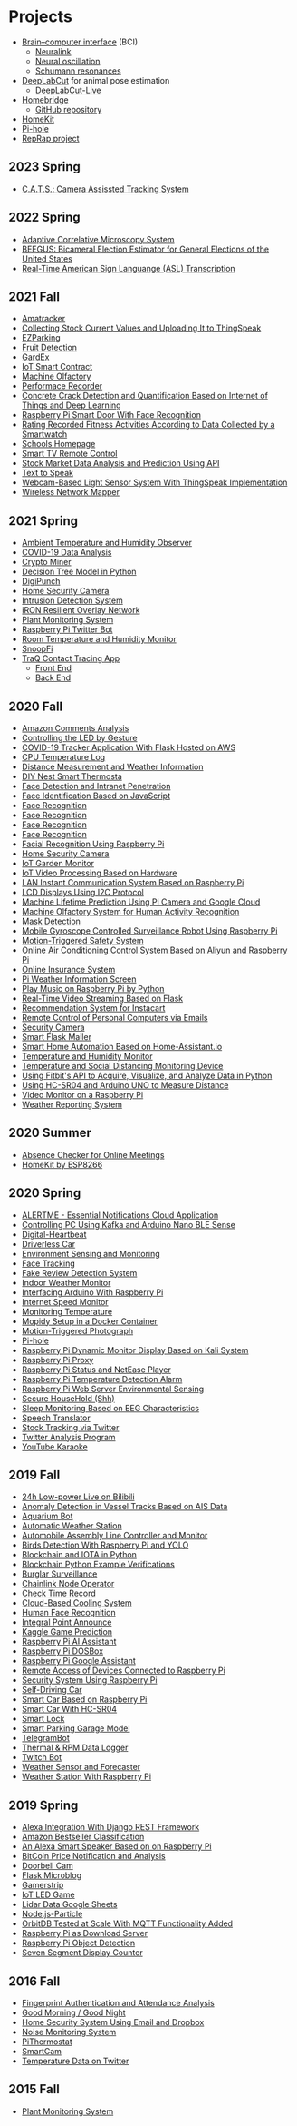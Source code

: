 # Projects
* [Brain–computer interface](https://en.wikipedia.org/wiki/Brain%E2%80%93computer_interface) (BCI)
  * [Neuralink](https://en.wikipedia.org/wiki/Neuralink)
  * [Neural oscillation](https://en.wikipedia.org/wiki/Neural_oscillation)
  * [Schumann resonances](https://en.wikipedia.org/wiki/Schumann_resonances)
* [DeepLabCut](https://www.mackenziemathislab.org/deeplabcut) for animal pose estimation
  * [DeepLabCut-Live](https://github.com/DeepLabCut/DeepLabCut-live)
* [Homebridge](https://homebridge.io/)
  * [GitHub repository](https://github.com/homebridge/homebridge)
* [HomeKit](https://en.wikipedia.org/wiki/HomeKit)
* [Pi-hole](https://en.wikipedia.org/wiki/Pi-hole)
* [RepRap project](https://en.wikipedia.org/wiki/RepRap_project)
## 2023 Spring
* [C.A.T.S.: Camera Assissted Tracking System](https://github.com/dkrautha/CATS-ECE/tree/tensorflow)
## 2022 Spring
* [Adaptive Correlative Microscopy System](https://github.com/Ephemeral-Devices/senior-design)
* [BEEGUS: Bicameral Election Estimator for General Elections of the United States](https://github.com/e-c-cone/CPE-423)
* [Real-Time American Sign Languange (ASL) Transcription](https://github.com/BriannaPGarland/ASL-Transcription)
## 2021 Fall
* [Amatracker](https://github.com/Cheeesse/EE629_IoT)
* [Collecting Stock Current Values and Uploading It to ThingSpeak](https://github.com/naibari/FinalProject)
* [EZParking](https://github.com/jingyi199858/EZParking)
* [Fruit Detection](https://github.com/XunzhiLi/EE-629-A)
* [GardEx](https://github.com/glimped/IoT/tree/main/Final)
* [IoT Smart Contract](https://github.com/WilliamBaltus/IOT_Smart_Contract)
* [Machine Olfactory](https://github.com/Kevin-p-hub/Machine-Olfactory-2.0)
* [Performace Recorder](https://github.com/Tedchai/EE629-IOT/tree/main/project)
* [Concrete Crack Detection and Quantification Based on Internet of Things and Deep Learning](https://github.com/pengweiguo123/IoT)
* [Raspberry Pi Smart Door With Face Recognition](https://github.com/okisna93/IoT/tree/main/RaspberryPi_SmartDoor_With_FaceRecognition)
* [Rating Recorded Fitness Activities According to Data Collected by a Smartwatch](https://github.com/ragwantsadrag/raghav-daga-iot/tree/main/Final%20Project)
* [Schools Homepage](https://github.com/duanwang261/EE629)
* [Smart TV Remote Control](https://github.com/ChenxuWang7/TVRemoteControl)
* [Stock Market Data Analysis and Prediction Using API](https://github.com/athishsn/iot/tree/main/Project)
* [Text to Speak](https://github.com/EricWYQ/Text-to-Speak)
* [Webcam-Based Light Sensor System With ThingSpeak Implementation](https://github.com/rhenley26/EE629A/tree/main/Webcam-Based%20Light%20Sensor%20System%20With%20ThingSpeak%20Implementation)
* [Wireless Network Mapper](https://github.com/bernardtran99/iot-ee-629/tree/main/wireless-network-mapper)
## 2021 Spring
* [Ambient Temperature and Humidity Observer](https://github.com/tylercona/project)
* [COVID-19 Data Analysis](https://github.com/Jraffone/EE629)
* [Crypto Miner](https://github.com/vapork/IOT)
* [Decision Tree Model in Python](https://github.com/Yuxuan291/ee629)
* [DigiPunch](https://github.com/markdresden/DigiPunch)
* [Home Security Camera](https://github.com/Ibrahim-Alqarni/IoT)
* [Intrusion Detection System](https://github.com/anasaqeel/EE-629_IoT)
* [iRON Resilient Overlay Network](https://github.com/andrewdangelo/iRON)
* [Plant Monitoring System](https://github.com/errski/EE629IoT)
* [Raspberry Pi Twitter Bot](https://github.com/bip63/EE629)
* [Room Temperature and Humidity Monitor](https://github.com/wastelander47/629IoT/tree/main/Project)
* [SnoopFi](https://github.com/jtrugman/SnoopFi)
* [TraQ Contact Tracing App](https://sites.google.com/stevens.edu/traq)
  * [Front End](https://github.com/BriannaPGarland/ContactTracingApp-FrontEnd)
  * [Back End](https://github.com/BriannaPGarland/ContactTracingApp-BackEnd)
## 2020 Fall
* [Amazon Comments Analysis](https://github.com/JYS333/AmazonCommentsAnalysis)
* [Controlling the LED by Gesture](https://github.com/15522361091/EE629-IoT)
* [COVID-19 Tracker Application With Flask Hosted on AWS](https://github.com/mzq737/COVID-19-Tracker)
* [CPU Temperature Log](https://github.com/mackenzie4148/Temperature-Log)
* [Distance Measurement and Weather Information](https://github.com/abdulellah8777/EE-629-project)
* [DIY Nest Smart Thermosta](https://github.com/ndimaria/IoT)
* [Face Detection and Intranet Penetration](https://github.com/Ostrich96/iot-JichenLi)
* [Face Identification Based on JavaScript](https://github.com/Jugram-Chen/EE629Project)
* [Face Recognition](https://github.com/Xeyi/EE-IoT)
* [Face Recognition](https://github.com/fzxqb/EE629)
* [Face Recognition](https://github.com/SteveZwl/Face-Recognition)
* [Face Recognition](https://github.com/Dongfang777/EE629)
* [Facial Recognition Using Raspberry Pi](https://github.com/bxiong1/stevensEE629)
* [Home Security Camera](https://github.com/HenryFung-SIT/EE-629-Repository)
* [IoT Garden Monitor](https://github.com/gmohamedstevens/EE629_IoT_Garden)
* [IoT Video Processing Based on Hardware](https://github.com/Crispangle/EE629-IOT/tree/master/project)
* [LAN Instant Communication System Based on Raspberry Pi](https://github.com/plkjiet/mygit)
* [LCD Displays Using I2C Protocol](https://github.com/gousemoodhin/EE629_course)
* [Machine Lifetime Prediction Using Pi Camera and Google Cloud](https://github.com/ace26597/EE-629-Project_Augmented-Reality-based-Smart-Manufacuturing)
* [Machine Olfactory System for Human Activity Recognition](https://github.com/xhu29/EE629-IoT)
* [Mask Detection](https://github.com/alitootoon/Mask-detection)
* [Mobile Gyroscope Controlled Surveillance Robot Using Raspberry Pi](https://github.com/SenSudi/EE-629-IoT/tree/FinalProject-RaspberryPi_robot)
* [Motion-Triggered Safety System](https://github.com/rasalaslu/EE-629)
* [Online Air Conditioning Control System Based on Aliyun and Raspberry Pi](https://github.com/ChenjieJia/IOT_CJ1)
* [Online Insurance System](https://github.com/kongdayan/EE-629-IoT)
* [Pi Weather Information Screen](https://github.com/henry90/EE-629_IoT)
* [Play Music on Raspberry Pi by Python](https://github.com/Yipeng-sun97/IOT)
* [Real-Time Video Streaming Based on Flask](https://github.com/JiaqiTu/EE629-IOT)
* [Recommendation System for Instacart](https://github.com/ShengyuHu/EE629/tree/master/Project)
* [Remote Control of Personal Computers via Emails](https://github.com/diy16102/iot.ydc)
* [Security Camera](https://github.com/ashokouh/EE-629A)
* [Smart Flask Mailer](https://github.com/MingyuYao/EE629-IoT/tree/master/Project)
* [Smart Home Automation Based on Home-Assistant.io](https://github.com/Gry1995/Iot-Project)
* [Temperature and Humidity Monitor](https://github.com/yijirong/iot)
* [Temperature and Social Distancing Monitoring Device](https://github.com/drouendal/EE629DVR)
* [Using Fitbit's API to Acquire, Visualize, and Analyze Data in Python](https://github.com/tehreemt/EE629-InternetOfThings/tree/master/Final_Project)
* [Using HC-SR04 and Arduino UNO to Measure Distance](https://github.com/jyfly819/jyfly/tree/master/project)
* [Video Monitor on a Raspberry Pi](https://github.com/YUEQIN18/IoT)
* [Weather Reporting System](https://github.com/kai-w0/EE629/tree/master/project)
## 2020 Summer
* [Absence Checker for Online Meetings](https://github.com/Travel-Cat/Travel-Cat.github.io) <!--Yibin Wang-->
* [HomeKit by ESP8266](https://github.com/hanzhenglong/homekit-by-esp8266-) <!--Zhenglong Han-->
## 2020 Spring
* [ALERTME - Essential Notifications Cloud Application](https://github.com/jeshu54/Hubmaster) <!--Avro Mukherjee-->
* [Controlling PC Using Kafka and Arduino Nano BLE Sense](https://github.com/csash7/raspberrypi) <!--Seshasai Chaturvedula-->
* [Digital-Heartbeat](https://github.com/jmac97/Digital-Heartbeat) <!--Julie McEldoon-->
* [Driverless Car](https://github.com/AbhinandanNuli/IoT-Autonomous-Robocar) <!--Abhinandan Nuli-->
* [Environment Sensing and Monitoring](https://github.com/MrJay37/EE629_Project_Environment_Sensing) <!--Sanket Jain, Mansi Joshi, Neel Haria-->
* [Face Tracking](https://github.com/hejunzhan/EE629/tree/master/ee629) <!--Hejun Zhan-->
* [Fake Review Detection System](https://github.com/awurst3/CPE322)
* [Indoor Weather Monitor](https://github.com/lun-weichang/EE629_S2020) <!--Lun-Wei Chang-->
* [Interfacing Arduino With Raspberry Pi](https://github.com/jasperxu1233/EE-629) <!--Haojie Xu-->
* [Internet Speed Monitor](https://github.com/Nisarg9196/EE629_Internet_Speed_Monitor) <!--Nisarg Parikh-->
* [Monitoring Temperature](https://github.com/AbdullahAlnutayfat/EE-629-A/tree/master/finalproject) <!--Abdullah Alnutayfat-->
* [Mopidy Setup in a Docker Container](https://github.com/lpasquar/ee629) <!--Luca Pasquariello-->
* [Motion-Triggered Photograph](https://github.com/pding5/ee629) <!--Peizhi Ding-->
* [Pi-hole](https://github.com/mbozinov/EE-629-IoT) <!--Mitko Bozinov, Ethan Jones-->
* [Raspberry Pi Dynamic Monitor Display Based on Kali System](https://github.com/yinghaowang95/EE629-Course) <!--Yinghao Wang-->
* [Raspberry Pi Proxy](https://github.com/awalker2/EE-629-IOT/tree/master/pi-proxy-project) <!--Alex Walker-->
* [Raspberry Pi Status and NetEase Player](https://github.com/ChenWei1018/EE629-IOT) <!--Wei Chen-->
* [Raspberry Pi Temperature Detection Alarm](https://github.com/lilburger/EE629/tree/master/CPU%20Temperature%20of%20raspeberry%20pi) <!--Junyan Chen-->
* [Raspberry Pi Web Server Environmental Sensing](https://github.com/Mounika-2197/IoT-Project) <!--Mounika Yakasiri-->
* [Secure HouseHold (Shh)](https://github.com/danpinto97/EE629) <!--Daniel Pinto-->
* [Sleep Monitoring Based on EEG Characteristics](https://github.com/shichao4657125/EE629FinalProject) <!--Chao Shi-->
* [Speech Translator](https://github.com/pavanpp15/IoT) <!--Pavan Patel-->
* [Stock Tracking via Twitter](https://github.com/zhusiyuan-456/cpe-629-Iot) <!--Siyuan Zhu-->
* [Twitter Analysis Program](https://github.com/nhilden1114/ee629) <!--Nicole Hilden-->
* [YouTube Karaoke](https://github.com/ygunarso/ee629) <!--Yohanes Steven Gunarso-->
## 2019 Fall
* [24h Low-power Live on Bilibili](https://github.com/YueranLiu/629) <!--Yueran Liu-->
* [Anomaly Detection in Vessel Tracks Based on AIS Data](https://github.com/BigHairyYak/SRI-2019-AIS-Anomaly-Detection) <!--Samuel Yakovlev-->
* [Aquarium Bot](https://github.com/jmac97/Aquarium-Bot) <!--Julie McEldoon-->
* [Automatic Weather Station](https://github.com/hcchang501/EE629-IOT-Automatic-Weather-Station-Project) <!--Han-Chung Chang-->
* [Automobile Assembly Line Controller and Monitor](https://github.com/Chappelliu/IoTproject) <!--Yufeng Liu-->
* [Birds Detection With Raspberry Pi and YOLO](https://github.com/wruochao19/Deep-learning-camera) <!--Ruochao Weng-->
* [Blockchain and IOTA in Python](https://github.com/Lizhujie/raspi_blockchain-and-Iota) <!--Zhujie Li-->
* [Blockchain Python Example Verifications](https://sites.google.com/view/yuanl/home/final-project) <!--Yuan Liu-->
* [Burglar Surveillance](https://github.com/likaistevens/Graduate/tree/master/629_IOT) <!--Kai Li-->
* [Chainlink Node Operator](https://sites.google.com/stevens.edu/ece629aldin/project) <!--Aldin Llolla-->
* [Check Time Record](https://github.com/540792740/Iot_project_time_checkin_checkout) <!--Jiawei Wang-->
* [Cloud-Based Cooling System](https://github.com/R9MX4/iot) <!--Mingxin Ruan-->
* [Human Face Recognition](https://github.com/YiTian0902/lot) <!--Yi Tian-->
* [Integral Point Announce](https://github.com/fengliu1227/Feng_Liu) <!--Feng Liu-->
* [Kaggle Game Prediction](https://github.com/Lizhujie/Kaggle_Game_prediction) <!--Zhujie Li-->
* [Raspberry Pi AI Assistant](https://github.com/monamim1989/Raspberry-Pi-AI-Assistant) <!--Raveena Mehta, Monami Mukhopadhyay, Rida Zainab-->
* [Raspberry Pi DOSBox](https://sites.google.com/stevens.edu/iot-ee629yixie/project/dos-game) <!--Yixie Chen-->
* [Raspberry Pi Google Assistant](https://github.com/stlchz/Raspberry-Pi-Google-Assistant) <!--Peiyao Zhang-->
* [Remote Access of Devices Connected to Raspberry Pi](https://github.com/JeetPatel301095/EE-629-IOT) <!--Jeet Patel-->
* [Security System Using Raspberry Pi](https://github.com/sooryanivedhaashokan/IoT-security-system-using-Raspberry-Pi) <!--Soorya Ashokan-->
* [Self-Driving Car](https://sites.google.com/stevens.edu/qianwen-zhao/iot-project) <!--Qianwen Zhao-->
* [Smart Car Based on Raspberry Pi](https://github.com/xhe27/iot_Xintang_He) <!--Xintang He-->
* [Smart Car With HC-SR04](https://github.com/jxie10/EE629Project) <!--Jiajiang Xie-->
* [Smart Lock](https://github.com/hungrylz/Iot_courses) <!--Zheng Liu-->
* [Smart Parking Garage Model](https://github.com/tcarbona/IoT) <!--Thomas Carbonaro-->
* [TelegramBot](https://github.com/RohanRatwani/Telegram_Bot) <!--Rohan Ratwani, Kishan Teli-->
* [Thermal & RPM Data Logger](https://sites.google.com/stevens.edu/pranati/home/data-logger-using-raspberry-pi) <!--Pranati Kaza-->
* [Twitch Bot](https://sites.google.com/stevens.edu/iot-ee629yixie/project/twitch-bot) <!--Yixie Chen-->
* [Weather Sensor and Forecaster](https://github.com/xuhuajie19/629) <!--Huajie Xu-->
* [Weather Station With Raspberry Pi](https://github.com/xiaolinyang927/iot) <!--Xiaolin Yang-->
## 2019 Spring
* [Alexa Integration With Django REST Framework](https://github.com/TheFish1996/IOT-Project) <!--Jonathan Fishkin and Omar Elshayeb-->
* [Amazon Bestseller Classification](https://github.com/Millymiss/EE-629-iot-Finalproject) <!--Bowen Li-->
* [An Alexa Smart Speaker Based on on Raspberry Pi](https://github.com/JCLiLC/EE629-Project-Pi-Alexa) <!--Jiangchuan Li-->
* [BitCoin Price Notification and Analysis](https://github.com/AyushiCh/Bitcoin-Price-Notification-and-Analysis-) <!--Abrar Alam, Ayushi Chaturvedi, Shreyansh Sharma-->
* [Doorbell Cam](https://github.com/dgenshei/doorbellcam-iot-project) <!--David Gensheimer-->
* [Flask Microblog](https://github.com/homsluo/Flask_Microblog) <!--Yuqing Luo-->
* [Gamerstrip](https://github.com/SatyaSujitPasupuleti/gamerstrip) <!--Vikram Arunkumar, Satya Pasupuleti-->
* [IoT LED Game](https://github.com/512seanjones/iot_led_game) <!--Sean Jones-->
* [Lidar Data Google Sheets](https://github.com/BrettHoltzman/Lidar_Data_Google_Sheets) <!--Brett Holtzman-->
* [Node.js-Particle](https://github.com/jfeldman24/Node.js-Particle) <!--Joshua Feldman-->
* [OrbitDB Tested at Scale With MQTT Functionality Added](https://github.com/KyraDiF/EE629_final_project) <!--Kyra DiFrancesco-->
* [Raspberry Pi as Download Server](https://github.com/YifangY/IoTProject2019) <!--Yifang Yuan-->
* [Raspberry Pi Object Detection](https://github.com/SDxs5/raspberry_pi_object_detection) <!--Mingju He-->
* [Seven Segment Display Counter](https://github.com/tburrell7/Seven-Segment-Display-Counter#seven-segment-display-counter) <!--Thomas Burrell-->
## 2016 Fall
* [Fingerprint Authentication and Attendance Analysis](https://github.com/touqeer-ahmad/zfm60) <!--Touqeer Ahmad, Nishil Parikh-->
* [Good Morning / Good Night](https://github.com/Daniel0729/moring_night) <!--Matthew Melachrinos, Songnian Yin-->
* [Home Security System Using Email and Dropbox](https://github.com/yanldst/Home-Security-System) <!--Mofadal Alymani, Hassan Bediry, Lei Yan, Ahmed Abdalla, Arpit Nagbhidkar-->
* [Noise Monitoring System](https://github.com/djdietrick/djangoNoiseMonitoring) <!--David Dietrick, Lucy Morcos-->
* [PiThermostat](https://github.com/xcong1/810PiThermostat) <!--Xiaotian Cong, Liuyi Chen-->
* [SmartCam](https://github.com/touqeer-ahmad/SmartCam) <!--Touqeer Ahmad-->
* [Temperature Data on Twitter](https://github.com/touqeer-ahmad/tweaks) <!--Touqeer Ahmad, Nishil Parikh-->
## 2015 Fall
* [Plant Monitoring System](https://github.com/rafaelbezerra-dev/PlantMonitoringSystem) <!--Rafael Nascimento Bezerra-->

